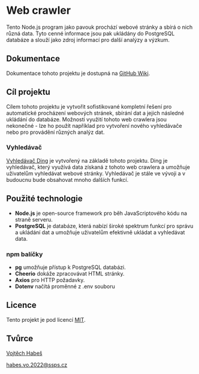 # Web crawler

Tento Node.js program jako pavouk prochází webové stránky a sbírá o nich různá data. Tyto cenné informace jsou pak ukládány do PostgreSQL databáze a slouží jako zdroj informací pro další analýzy a výzkum.

## Dokumentace

Dokumentace tohoto projektu je dostupná na [GitHub Wiki](https://github.com/vojhab/web-crawler/wiki).

## Cíl projektu

Cílem tohoto projektu je vytvořit sofistikované kompletní řešení pro automatické procházení webových stránek, sbírání dat a jejich následné ukládání do databáze. Možnosti využití tohoto web crawlera jsou nekonečné - lze ho použít například pro vytvoření nového vyhledávače nebo pro provádění různých analýz dat.

### Vyhledávač

[Vyhledávač Ding](https://github.com/vojhab/ding-search) je vytvořený na základě tohoto projektu. Ding je vyhledávač, který využívá data získaná z tohoto web crawlera a umožňuje uživatelům vyhledávat webové stránky. Vyhledávač je stále ve vývoji a v budoucnu bude obsahovat mnoho dalších funkcí.

## Použité technologie

- **Node.js** je open-source framework pro běh JavaScriptového kódu na straně serveru.
- **PostgreSQL** je databáze, která nabízí široké spektrum funkcí pro správu a ukládání dat a umožňuje uživatelům efektivně ukládat a vyhledávat data.

### npm balíčky

- **pg** umožňuje přístup k PostgreSQL databázi.
- **Cheerio** dokáže zpracovávat HTML stránky.
- **Axios** pro HTTP požadavky.
- **Dotenv** načítá proměnné z .env souboru

## Licence

Tento projekt je pod licencí [MIT](LICENSE).

## Tvůrce

[Vojtěch Habeš](https://www.github.com/vojhab)

habes.vo.2022@ssps.cz
